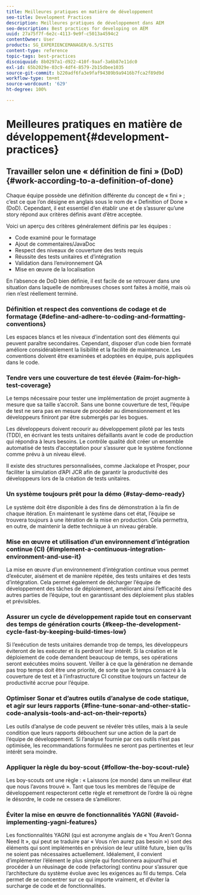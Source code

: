 ```yaml
---
title: Meilleures pratiques en matière de développement
seo-title: Development Practices
description: Meilleures pratiques de développement dans AEM
seo-description: Best practices for developing on AEM
uuid: 27a75f7f-6e2c-4113-9e9f-c5013a4594c2
contentOwner: User
products: SG_EXPERIENCEMANAGER/6.5/SITES
content-type: reference
topic-tags: best-practices
discoiquuid: 8b0297a1-d922-410f-9aaf-3a6b87e11dc0
exl-id: 65b2029e-03c9-4df4-8579-2b15dbee1035
source-git-commit: b220adf6fa3e9faf94389b9a9416b7fca2f89d9d
workflow-type: tm+mt
source-wordcount: '629'
ht-degree: 100%

---
```


# Meilleures pratiques en matière de développement{#development-practices}

## Travailler selon une « définition de fini » (DoD) {#work-according-to-a-definition-of-done}

Chaque équipe possède une définition différente du concept de « fini » ; c’est ce que l’on désigne en anglais sous le nom de « Definition of Done » (DoD). Cependant, il est essentiel d’en établir une et de s’assurer qu’une story répond aux critères définis avant d’être acceptée.

Voici un aperçu des critères généralement définis par les équipes :

* Code examiné pour le formatage
* Ajout de commentaires/JavaDoc
* Respect des niveaux de couverture des tests requis
* Réussite des tests unitaires et d’intégration
* Validation dans l’environnement QA
* Mise en œuvre de la localisation

En l’absence de DoD bien définie, il est facile de se retrouver dans une situation dans laquelle de nombreuses choses sont faites à moitié, mais où rien n’est réellement terminé.

### Définition et respect des conventions de codage et de formatage {#define-and-adhere-to-coding-and-formatting-conventions}

Les espaces blancs et les niveaux d’indentation sont des éléments qui peuvent paraître secondaires. Cependant, disposer d’un code bien formaté améliore considérablement la lisibilité et la facilité de maintenance. Les conventions doivent être examinées et adoptées en équipe, puis appliquées dans le code.

### Tendre vers une couverture de test élevée  {#aim-for-high-test-coverage}

Le temps nécessaire pour tester une implémentation de projet augmente à mesure que sa taille s’accroît. Sans une bonne couverture de test, l’équipe de test ne sera pas en mesure de procéder au dimensionnement et les développeurs finiront par être submergés par les bogues.

Les développeurs doivent recourir au développement piloté par les tests (TDD), en écrivant les tests unitaires défaillants avant le code de production qui répondra à leurs besoins. Le contrôle qualité doit créer un ensemble automatisé de tests d’acceptation pour s’assurer que le système fonctionne comme prévu à un niveau élevé.

Il existe des structures personnalisées, comme Jackalope et Prosper, pour faciliter la simulation d’API JCR afin de garantir la productivité des développeurs lors de la création de tests unitaires.

### Un système toujours prêt pour la démo {#stay-demo-ready}

Le système doit être disponible à des fins de démonstration à la fin de chaque itération. En maintenant le système dans cet état, l’équipe se trouvera toujours à une itération de la mise en production. Cela permettra, en outre, de maintenir la dette technique à un niveau gérable.

### Mise en œuvre et utilisation d’un environnement d’intégration continue (CI) {#implement-a-continuous-integration-environment-and-use-it}

La mise en œuvre d’un environnement d’intégration continue vous permet d’exécuter, aisément et de manière répétée, des tests unitaires et des tests d’intégration. Cela permet également de décharger l’équipe de développement des tâches de déploiement, améliorant ainsi l’efficacité des autres parties de l’équipe, tout en garantissant des déploiement plus stables et prévisibles.

### Assurer un cycle de développement rapide tout en conservant des temps de génération courts {#keep-the-development-cycle-fast-by-keeping-build-times-low}

Si l’exécution de tests unitaires demande trop de temps, les développeurs éviteront de les exécuter et ils perdront leur intérêt. Si la création et le déploiement de code demandent beaucoup de temps, ses opérations seront exécutées moins souvent. Veiller à ce que la génération ne demande pas trop temps doit être une priorité, de sorte que le temps consacré à la couverture de test et à l’infrastructure CI constitue toujours un facteur de productivité accrue pour l’équipe.

### Optimiser Sonar et d’autres outils d’analyse de code statique, et agir sur leurs rapports {#fine-tune-sonar-and-other-static-code-analysis-tools-and-act-on-their-reports}

Les outils d’analyse de code peuvent se révéler très utiles, mais à la seule condition que leurs rapports débouchent sur une action de la part de l’équipe de développement. Si l’analyse fournie par ces outils n’est pas optimisée, les recommandations formulées ne seront pas pertinentes et leur intérêt sera moindre.

### Appliquer la règle du boy-scout {#follow-the-boy-scout-rule}

Les boy-scouts ont une règle : « Laissons (ce monde) dans un meilleur état que nous l’avons trouvé ». Tant que tous les membres de l’équipe de développement respecteront cette règle et remettront de l’ordre là où règne le désordre, le code ne cessera de s’améliorer.

### Éviter la mise en œuvre de fonctionnalités YAGNI {#avoid-implementing-yagni-features}

Les fonctionnalités YAGNI (qui est acronyme anglais de « You Aren’t Gonna Need It », qui peut se traduire par « Vous n’en aurez pas besoin ») sont des éléments qui sont implémentés en prévision de leur utilité future, bien qu’ils ne soient pas nécessaires actuellement. Idéalement, il convient d’implémenter l’élément le plus simple qui fonctionnera aujourd’hui et procéder à un réusinage de code (refactoring) continu pour s’assurer que l’architecture du système évolue avec les exigences au fil du temps. Cela permet de se concentrer sur ce qui importe vraiment, et d’éviter la surcharge de code et de fonctionnalités.
